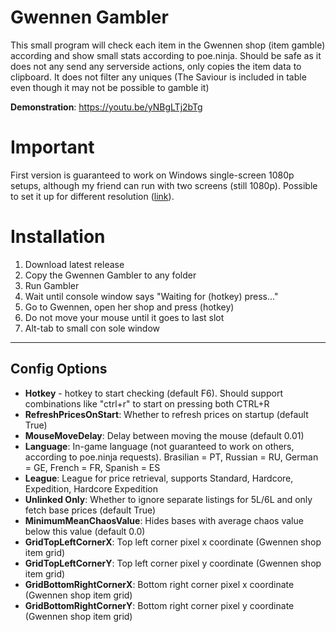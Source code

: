 # Gwennen Gambler

This small program will check each item in the Gwennen shop (item gamble) according and show small stats according to poe.ninja.
Should be safe as it does not any send any serverside actions, only copies the item data to clipboard.
It does not filter any uniques (The Saviour is included in table even though it may not be possible to gamble it)

**Demonstration**: https://youtu.be/yNBgLTj2bTg

# Important
First version is guaranteed to work on Windows single-screen 1080p setups, although my friend can run with two screens (still 1080p). Possible to set it up for different resolution ([link](https://imgur.com/a/W9MsGh1)). 

# Installation
1. Download latest release
2. Copy the Gwennen Gambler to any folder
3. Run Gambler
4. Wait until console window says "Waiting for (hotkey) press..."
5. Go to Gwennen, open her shop and press (hotkey)
6. Do not move your mouse until it goes to last slot
7. Alt-tab to small con sole window

***
## Config Options
* **Hotkey** - hotkey to start checking (default F6). Should support combinations like "ctrl+r" to start on pressing both CTRL+R
* **RefreshPricesOnStart**: Whether to refresh prices on startup (default True)
* **MouseMoveDelay**: Delay between moving the mouse (default 0.01)
* **Language**: In-game language (not guaranteed to work on others, according to poe.ninja requests). Brasilian = PT, Russian = RU, German = GE, French = FR, Spanish = ES
* **League**: League for price retrieval, supports Standard, Hardcore, Expedition, Hardcore Expedition
* **Unlinked Only**: Whether to ignore separate listings for 5L/6L and only fetch base prices (default True)
* **MinimumMeanChaosValue**: Hides bases with average chaos value below this value (default 0.0)
* **GridTopLeftCornerX**: Top left corner pixel x coordinate (Gwennen shop item grid)
* **GridTopLeftCornerY**: Top left corner pixel y coordinate (Gwennen shop item grid)
* **GridBottomRightCornerX**: Bottom right corner pixel x coordinate (Gwennen shop item grid)
* **GridBottomRightCornerY**: Bottom right corner pixel y coordinate (Gwennen shop item grid)
